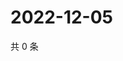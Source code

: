 # 2022-12-05

共 0 条

<!-- BEGIN WEIBO -->
<!-- 最后更新时间 Mon Dec 05 2022 19:00:34 GMT+0800 (China Standard Time) -->

<!-- END WEIBO -->
